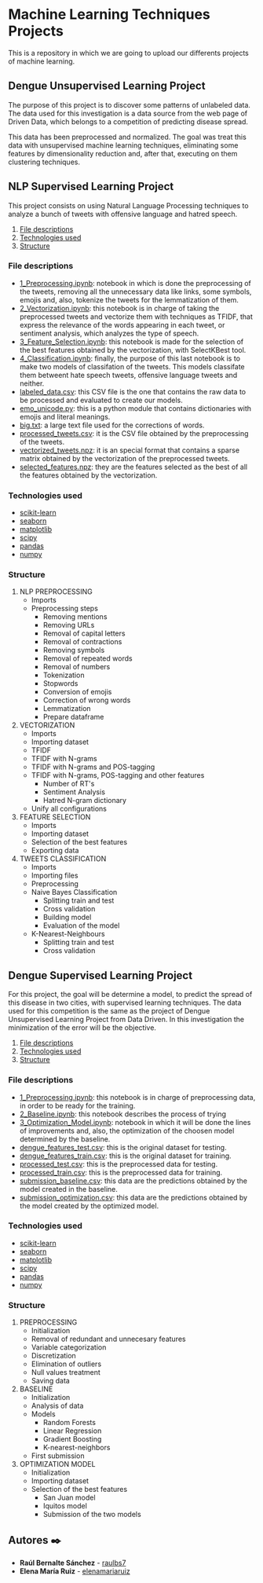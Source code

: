 # Machine Learning Techniques Projects
This is a repository in which we are going to upload our differents projects of machine learning.

## Dengue Unsupervised Learning Project

The purpose of this project is to discover some patterns of unlabeled data. The data used for this investigation is a data source from the web page of Driven Data, which belongs to a competition of predicting disease spread.

This data has been preprocessed and normalized. The goal was treat this data with unsupervised machine learning techniques, eliminating some features by dimensionality reduction and, after that, executing on them clustering techniques.

## NLP Supervised Learning Project 

This project consists on using Natural Language Processing techniques to analyze a bunch of tweets with offensive language and hatred speech.

1. [ File descriptions ](#desc)
2. [ Technologies used ](#usage)
3. [ Structure ](#structure)


<a name="desc"></a>
### **File descriptions**

* [1_Preprocessing.ipynb](NLP_Supervised_Project/1_Preprocessing.ipynb): notebook in which is done the preprocessing of the tweets, removing all the unnecessary data like links, some symbols, emojis and, also, tokenize the tweets for the lemmatization of them.
* [2_Vectorization.ipynb](NLP_Supervised_Project/2_Vectorization.ipynb): this notebook is in charge of taking the preprocessed tweets and vectorize them with techniques as TFIDF, that express the relevance of the words appearing in each tweet, or sentiment analysis, which analyzes the type of speech.
* [3_Feature_Selection.ipynb](NLP_Supervised_Project/3_Feature_Selection.ipynb): this notebook is made for the selection of the best features obtained by the vectorization, with SelectKBest tool.
* [4_Classification.ipynb](NLP_Supervised_Project/4_Classification.ipynb): finally, the purpose of this last notebook is to make two models of classifation of the tweets. This models classifate them betweent hate speech tweets, offensive language tweets and neither.
* [labeled_data.csv](NLP_Supervised_Project/res/labeled_data.csv): this CSV file is the one that contains the raw data to be processed and evaluated to create our models.
* [emo_unicode.py](NLP_Supervised_Project/res/emo_unicode.py): this is a python module that contains dictionaries with emojis and literal meanings.
* [big.txt](NLP_Supervised_Project/res/big.txt): a large text file used for the corrections of words.
* [processed_tweets.csv](NLP_Supervised_Project/res/processed_tweets.csv): it is the CSV file obtained by the preprocessing of the tweets.
* [vectorized_tweets.npz](NLP_Supervised_Project/res/vectorized_tweets.npz): it is an special format that contains a sparse matrix obtained by the vectorization of the preprocessed tweets.
* [selected_features.npz](NLP_Supervised_Project/res/selected_features.npz): they are the features selected as the best of all the features obtained by the vectorization.

<a name="usage"></a>
### **Technologies used**

* [scikit-learn](https://scikit-learn.org/stable/index.html)
* [seaborn](https://seaborn.pydata.org)
* [matplotlib](https://matplotlib.org)
* [scipy](https://www.scipy.org)
* [pandas](https://pandas.pydata.org)
* [numpy](https://numpy.org)

<a name="structure"></a>
### **Structure**

1. NLP PREPROCESSING
    * Imports
    * Preprocessing steps 
        * Removing mentions
        * Removing URLs
        * Removal of capital letters
        * Removal of contractions
        * Removing symbols
        * Removal of repeated words
        * Removal of numbers
        * Tokenization
        * Stopwords
        * Conversion of emojis
        * Correction of wrong words
        * Lemmatization
        * Prepare dataframe
2. VECTORIZATION
    * Imports
    * Importing dataset
    * TFIDF
    * TFIDF with N-grams
    * TFIDF with N-grams and POS-tagging
    * TFIDF with N-grams, POS-tagging and other features
        * Number of RT's
        * Sentiment Analysis
        * Hatred N-gram dictionary
    * Unify all configurations
3. FEATURE SELECTION
    * Imports
    * Importing dataset
    * Selection of the best features
    * Exporting data
4. TWEETS CLASSIFICATION
    * Imports
    * Importing files
    * Preprocessing
    * Naive Bayes Classification
        * Splitting train and test
        * Cross validation
        * Building model
        * Evaluation of the model
    * K-Nearest-Neighbours
        * Splitting train and test
        * Cross validation

## Dengue Supervised Learning Project 

For this project, the goal will be determine a model, to predict the spread of this disease in two cities, with supervised learning techniques. The data used for this competition is the same as the project of Dengue Unsupervised Learning Project from Data Driven. In this investigation the minimization of the error will be the objective.

1. [ File descriptions ](#desc)
2. [ Technologies used ](#usage)
3. [ Structure ](#structure)


<a name="desc"></a>
### **File descriptions**

* [1_Preprocessing.ipynb](Dengue_Supervised_Project/1_Preprocessing.ipynb): this notebook is in charge of preprocessing data, in order to be ready for the training.
* [2_Baseline.ipynb](Dengue_Supervised_Project/2_Baseline.ipynb): this notebook describes the process of trying
* [3_Optimization_Model.ipynb](Dengue_Supervised_Project/3_Optimization_Model.ipynb): notebook in which it will be done the lines of improvements and, also, the optimization of the choosen model determined by the baseline.
* [dengue_features_test.csv](Dengue_Supervised_Project/res/dengue_features_test.csv): this is the original dataset for testing.
* [dengue_features_train.csv](Dengue_Supervised_Project/res/dengue_features_train.csv): this is the original dataset for training.
* [processed_test.csv](Dengue_Supervised_Project/res/processed_test.csv): this is the preprocessed data for testing.
* [processed_train.csv](Dengue_Supervised_Project/res/processed_train.csv): this is the preprocessed data for training.
* [submission_baseline.csv](Dengue_Supervised_Project/res/submission_baseline.csv): this data are the predictions obtained by the model created in the baseline.
* [submission_optimization.csv](Dengue_Supervised_Project/res/submission_optimization.csv): this data are the predictions obtained by the model created by the optimized model.

<a name="usage"></a>
### **Technologies used**

* [scikit-learn](https://scikit-learn.org/stable/index.html)
* [seaborn](https://seaborn.pydata.org)
* [matplotlib](https://matplotlib.org)
* [scipy](https://www.scipy.org)
* [pandas](https://pandas.pydata.org)
* [numpy](https://numpy.org)

<a name="structure"></a>
### **Structure**

1. PREPROCESSING
    * Initialization
    * Removal of redundant and unnecesary features 
    * Variable categorization
    * Discretization
    * Elimination of outliers
    * Null values treatment
    * Saving data
2. BASELINE
    * Initialization
    * Analysis of data
    * Models
        * Random Forests
        * Linear Regression
        * Gradient Boosting
        * K-nearest-neighbors
    * First submission
3. OPTIMIZATION MODEL
    * Initialization
    * Importing dataset
    * Selection of the best features
        * San Juan model
        * Iquitos model
        * Submission of the two models  

## Autores ✒️

* **Raúl Bernalte Sánchez** - [raulbs7](https://github.com/raulbs7)
* **Elena María Ruiz**  - [elenamariaruiz](https://github.com/elenamariaruiz)